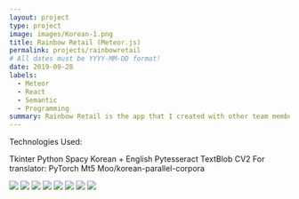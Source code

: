 ```yaml
---
layout: project
type: project
image: images/Korean-1.png
title: Rainbow Retail (Meteor.js)
permalink: projects/rainbowretail
# All dates must be YYYY-MM-DD format!
date: 2019-09-28
labels:
  - Meteor
  - React
  - Semantic
  - Programming
summary: Rainbow Retail is the app that I created with other team members for our final ICS 314 Project.
---
```


Technologies Used:

Tkinter
Python
Spacy 
	Korean + English
Pytesseract
TextBlob
CV2
For translator:
	PyTorch
	Mt5 
	Moo/korean-parallel-corpora 


<img class="ui large image" src="/images/Korean-1.jpg">

<img class="ui large image" src="/images/Korean2.jpg">

<img class="ui large image" src="/images/Korean3.jpg">

<img class="ui large image" src="/images/Korean4.jpg">

<img class="ui large image" src="/images/Korean5.jpg">

<img class="ui large image" src="/images/Korean6.jpg">

<img class="ui large image" src="/images/Korean7.jpg">

<img class="ui large image" src="/images/Korean8.jpg">
